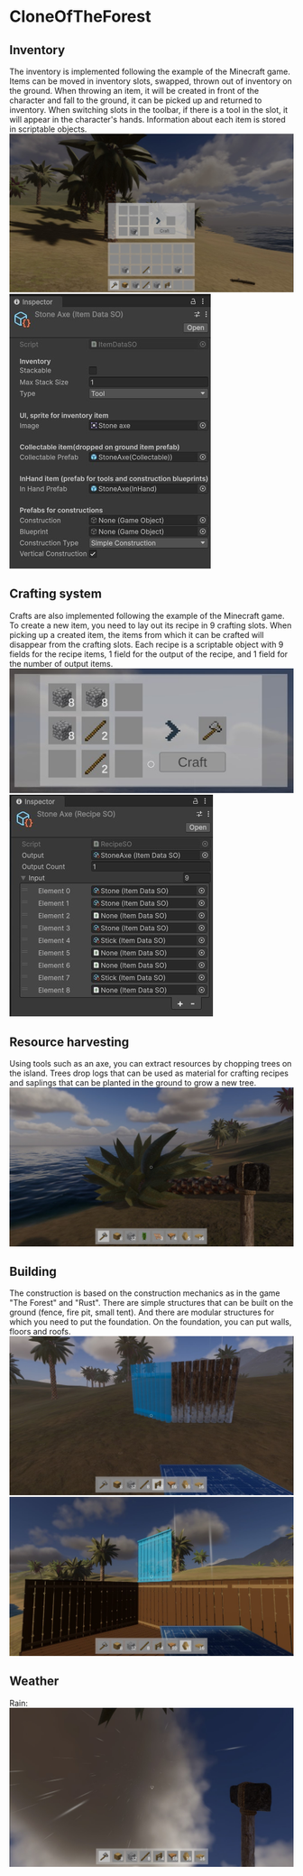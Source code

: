 # CloneOfTheForest

## Inventory
The inventory is implemented following the example of the Minecraft game. Items can be moved in inventory slots, swapped, thrown out of inventory on the ground. When throwing an item, it will be created in front of the character and fall to the ground, it can be picked up and returned to inventory. When switching slots in the toolbar, if there is a tool in the slot, it will appear in the character's hands. Information about each item is stored in scriptable objects.  
![Inventory](https://github.com/Riko211/CloneOfTheForest/blob/main/Assets/2D/Screenshots/Inventory.jpg)
![Scriptable objects](https://github.com/Riko211/CloneOfTheForest/blob/main/Assets/2D/Screenshots/ScriptableObj1.jpg)

## Crafting system
Crafts are also implemented following the example of the Minecraft game. To create a new item, you need to lay out its recipe in 9 crafting slots. When picking up a created item, the items from which it can be crafted will disappear from the crafting slots. Each recipe is a scriptable object with 9 fields for the recipe items, 1 field for the output of the recipe, and 1 field for the number of output items.
![Crafting](https://github.com/Riko211/CloneOfTheForest/blob/main/Assets/2D/Screenshots/Craft.jpg)
![Recipe](https://github.com/Riko211/CloneOfTheForest/blob/main/Assets/2D/Screenshots/RecipeSO.jpg)

## Resource harvesting
Using tools such as an axe, you can extract resources by chopping trees on the island. Trees drop logs that can be used as material for crafting recipes and saplings that can be planted in the ground to grow a new tree.
![Harvesting](https://github.com/Riko211/CloneOfTheForest/blob/main/Assets/2D/Screenshots/Harvesting1.jpg)

## Building
The construction is based on the construction mechanics as in the game "The Forest" and "Rust". There are simple structures that can be built on the ground (fence, fire pit, small tent). And there are modular structures for which you need to put the foundation. On the foundation, you can put walls, floors and roofs.
![Building1](https://github.com/Riko211/CloneOfTheForest/blob/main/Assets/2D/Screenshots/Building1.jpg)
![Building2](https://github.com/Riko211/CloneOfTheForest/blob/main/Assets/2D/Screenshots/Building2.jpg)

## Weather

Rain:
![Rain](https://github.com/Riko211/CloneOfTheForest/blob/main/Assets/2D/Screenshots/Rain1.jpg)
